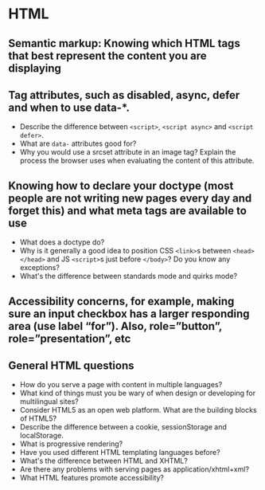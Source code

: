 # HTML

## Semantic markup: Knowing which HTML tags that best represent the content you are displaying
## Tag attributes, such as disabled, async, defer and when to use data-*.
- Describe the difference between `<script>`, `<script async>` and `<script defer>`.
- What are `data-` attributes good for?
- Why you would use a srcset attribute in an image tag? Explain the process the browser uses when evaluating the content of this attribute.

## Knowing how to declare your doctype (most people are not writing new pages every day and forget this) and what meta tags are available to use
- What does a doctype do?
- Why is it generally a good idea to position CSS `<link>`s between `<head></head>` and JS `<script>`s just before `</body>`? Do you know any exceptions?
- What's the difference between standards mode and quirks mode?


## Accessibility concerns, for example, making sure an input checkbox has a larger responding area (use label “for”). Also, role=”button”, role=”presentation”, etc

## General HTML questions
- How do you serve a page with content in multiple languages?
- What kind of things must you be wary of when design or developing for multilingual sites?
- Consider HTML5 as an open web platform. What are the building blocks of HTML5?
- Describe the difference between a cookie, sessionStorage and localStorage.
- What is progressive rendering?
- Have you used different HTML templating languages before?
- What's the difference between HTML and XHTML?
- Are there any problems with serving pages as application/xhtml+xml?
- What HTML features promote accessibility?


